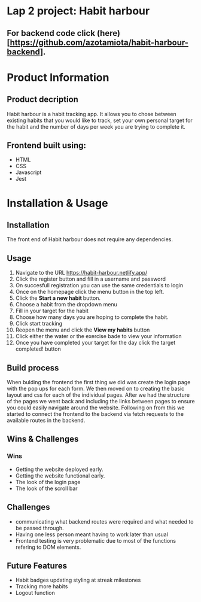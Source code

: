 # Lap 2 project: Habit harbour

## For backend code click (here)[https://github.com/azotamiota/habit-harbour-backend].

# Product Information

## Product decription
Habit harbour is a habit tracking app. It allows you to chose between existing habits that you would like to track, set your own personal target for the habit and the number of days per week you are trying to complete it.

## Frontend built using:

* HTML
* CSS
* Javascript
* Jest

# Installation & Usage

## Installation

The front end of Habit harbour does not require any dependencies.

## Usage

1. Navigate to the URL https://habit-harbour.netlify.app/
2. Click the register button and fill in a username and password
3. On succesfull registration you can use the same credentials to login
4. Once on the homepage click the menu button in the top left.
5. Click the <strong> Start a new habit </strong> button.
6. Choose a habit from the dropdown menu
7. Fill in your target for the habit
8. Choose how many days you are hoping to complete the habit.
9. Click start tracking
10. Reopen the menu and click the <strong>View my habits </strong> button
11. Click either the water or the exercise bade to view your information
12. Once you have completed your target for the day click the target completed! button

## Build process

When bulding the frontend the first thing we did was create the login page with the pop ups for each form. We then moved on to creating the basic layout and css for each of the individual pages. After we had the structure of the pages we went back and including the links between pages to ensure you could easily navigate around the website. Following on from this we started to connect the frontend to the backend via fetch requests to the available routes in the backend.

## Wins & Challenges

### Wins

* Getting the website deployed early.
* Getting the website functional early.
* The look of the login page
* The look of the scroll bar

## Challenges

* communicating what backend routes were required and what needed to be passed through.
* Having one less person meant having to work later than usual
* Frontend testing is very problematic due to most of the functions refering to DOM elements.


## Future Features

* Habit badges updating styling at streak milestones
* Tracking more habits
* Logout function



